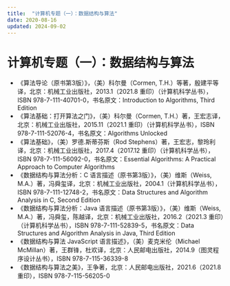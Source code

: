 ```yaml
---
title:  "计算机专题（一）：数据结构与算法"
date: 2020-08-16
updated: 2024-09-02
---
```


# 计算机专题（一）：数据结构与算法 #

- 《算法导论（原书第3版）》，（美）科尔曼（Cormen, T.H.）等著，殷建平等译，北京：机械工业出版社，2013.1（2021.8 重印）（计算机科学丛书），ISBN 978-7-111-40701-0，书名原文：Introduction to Algorithms, Third Edition
- 《算法基础：打开算法之门》，（美）科尔曼（Cormen, T.H.）著，王宏志译，北京：机械工业出版社，2015.11（2021.1 重印）（计算机科学丛书），ISBN 978-7-111-52076-4，书名原文：Algorithms Unlocked
- 《算法基础》，（美）罗德.斯蒂芬斯（Rod Stephens）著，王宏志，黎玲利译，北京：机械工业出版社，2017.4（2017.12 重印）（计算机科学丛书），ISBN 978-7-111-56092-0，书名原文：Essential Algorithms: A Practical Approach to Computer Algorithms
- 《数据结构与算法分析：C 语言描述（原书第3版）》，（美）维斯（Weiss, M.A.）著，冯舜玺译，北京：机械工业出版社，2004.1（计算机科学丛书），ISBN 978-7-111-12748-2，书名原文：Data Structures and Algorithm Analysis in C, Second Edition
- 《数据结构与算法分析：Java 语言描述（原书第3版）》，（美）维斯（Weiss, M.A.）著，冯舜玺，陈越译，北京：机械工业出版社，2016.2（2021.3 重印）（计算机科学丛书），ISBN 978-7-111-52839-5，书名原文：Data Structures and Algorithm Analysis in Java, Third Edition
- 《数据结构与算法 JavaScript 语言描述》，（美）麦克米伦（Michael McMillan）著，王群锋，杜欢译，北京：人民邮电出版社，2014.9（图灵程序设计丛书），ISBN 978-7-115-36339-8
- 《数据结构与算法之美》，王争著，北京：人民邮电出版社，2021.6（2021.8 重印），ISBN 978-7-115-56205-0